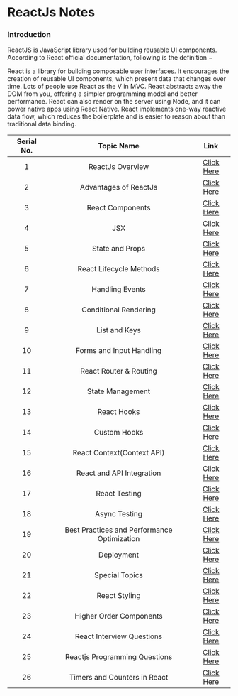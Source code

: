 # ReactJs Notes 

### Introduction

ReactJS is JavaScript library used for building reusable UI components. According to React official documentation, following is the definition −

React is a library for building composable user interfaces. It encourages the creation of reusable UI components, which present data that changes over time. Lots of people use React as the V in MVC. React abstracts away the DOM from you, offering a simpler programming model and better performance. React can also render on the server using Node, and it can power native apps using React Native. React implements one-way reactive data flow, which reduces the boilerplate and is easier to reason about than traditional data binding.


| Serial No. | Topic Name | Link |
| :---: | :---: | :---: |
| 1 | ReactJs Overview | [Click Here](https://github.com/SudhansuuRanjan/reactjs-notes/blob/main/01.%20ReactJs%20Overview.md)
| 2 | Advantages of ReactJs | [Click Here](https://github.com/SudhansuuRanjan/reactjs-notes/blob/main/02.%20Advantages%20of%20ReactJs.md)
| 3 | React Components | [Click Here](https://github.com/SudhansuuRanjan/reactjs-notes/blob/main/03.%20React%20Components.md)
| 4 | JSX | [Click Here](https://github.com/SudhansuuRanjan/reactjs-notes/blob/main/04.%20JSX.md)
| 5 | State and Props | [Click Here](https://github.com/SudhansuuRanjan/reactjs-notes/blob/main/05.%20State%20and%20Props.md)|
| 6 | React Lifecycle Methods | [Click Here](https://github.com/SudhansuuRanjan/reactjs-notes/blob/main/06.%20Lifecycle%20Methods.md)|
| 7 | Handling Events | [Click Here](https://github.com/SudhansuuRanjan/reactjs-notes/blob/main/07.%20Handling%20Events.md)|
| 8 | Conditional Rendering | [Click Here](https://github.com/SudhansuuRanjan/reactjs-notes/blob/main/08.%20Conditional%20Rendering.md)
| 9 | List and Keys | [Click Here](https://github.com/SudhansuuRanjan/reactjs-notes/blob/main/09.%20List%20and%20Keys.md)
| 10 | Forms and Input Handling | [Click Here](https://github.com/SudhansuuRanjan/reactjs-notes/blob/main/10.%20Forms%20and%20Input%20Handling.md)
| 11 | React Router & Routing | [Click Here](https://github.com/SudhansuuRanjan/reactjs-notes/blob/main/11.%20React%20Router.md)
| 12 | State Management | [Click Here](https://github.com/SudhansuuRanjan/reactjs-notes/blob/main/12.%20State%20Management.md)
| 13 | React Hooks | [Click Here](https://github.com/SudhansuuRanjan/reactjs-notes/blob/main/13.%20Hooks.md)
| 14 | Custom Hooks | [Click Here](https://github.com/SudhansuuRanjan/reactjs-notes/blob/main/14.%20Custom%20Hooks.md)
| 15 | React Context(Context API) | [Click Here](https://github.com/SudhansuuRanjan/reactjs-notes/blob/main/15.%20Context%20API.md)
| 16 | React and API Integration | [Click Here](https://github.com/SudhansuuRanjan/reactjs-notes/blob/main/16.%20React%20and%20API%20Integration.md)
| 17 | React Testing | [Click Here](https://github.com/SudhansuuRanjan/reactjs-notes/blob/main/17.%20React%20Testing.md)
| 18 | Async Testing | [Click Here](https://github.com/SudhansuuRanjan/reactjs-notes/blob/main/18.%20Async%20Testing.md)
| 19 | Best Practices and Performance Optimization | [Click Here](https://github.com/SudhansuuRanjan/reactjs-notes/blob/main/19.%20Best%20Practices%20and%20Performance%20Optimization.md)
| 20 | Deployment | [Click Here](https://github.com/SudhansuuRanjan/reactjs-notes/blob/main/20.%20Deployment.md)
| 21 | Special Topics | [Click Here](https://github.com/SudhansuuRanjan/reactjs-notes/blob/main/21.%20Special%20Topics.md)
| 22 | React Styling | [Click Here](https://github.com/SudhansuuRanjan/reactjs-notes/blob/main/22.%20React%20Styling.md)
| 23 | Higher Order Components | [Click Here](https://github.com/SudhansuuRanjan/reactjs-notes/blob/main/Higher%20Order%20Components.md)
| 24 | React Interview Questions | [Click Here](https://github.com/SudhansuuRanjan/reactjs-notes/blob/main/ReactJs%20Interview%20Questions.md)
| 25 | Reactjs Programming Questions | [Click Here](https://github.com/SudhansuuRanjan/reactjs-notes/blob/main/Reactjs%20Programming%20Questions.md)
| 26 | Timers and Counters in React | [Click Here](https://github.com/SudhansuuRanjan/reactjs-notes/blob/main/Timers%20and%20Counters%20in%20React.md)



